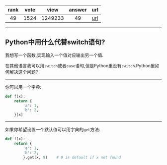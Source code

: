 
| rank | vote | view | answer | url |
|:-:|:-:|:-:|:-:|:-:|
|49|1524|1249233|49| [url](http://stackoverflow.com/questions/60208/replacements-for-switch-statement-in-python) |
***

## Python中用什么代替switch语句?

我想写一个函数,实现输入一个值对应输出另一个值.

在其他语言我可以用`switch`或者`case`语句,但是Python里没有`switch`.Python里如何解决这个问题?

***

你可以用一个字典:

```python
def f(x):
    return {
        'a': 1,
        'b': 2,
    }[x]
```

***

如果你希望设置一个默认值可以用字典的`get`方法:

```python
def f(x):
    return {
        'a': 1,
        'b': 2,
        }.get(x, 9)    # 9 is default if x not found
```